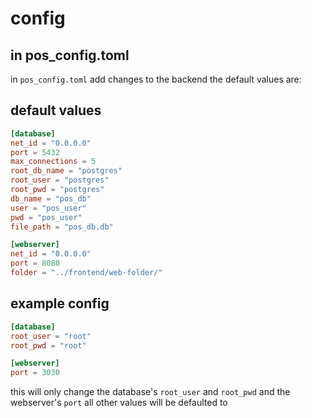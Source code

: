 # config
## in pos_config.toml
in `pos_config.toml` add changes to the backend the default values are:

## default values
```toml
[database]
net_id = "0.0.0.0"
port = 5432
max_connections = 5
root_db_name = "postgres"
root_user = "postgres"
root_pwd = "postgres"
db_name = "pos_db"
user = "pos_user"
pwd = "pos_user"
file_path = "pos_db.db"

[webserver]
net_id = "0.0.0.0"
port = 8080
folder = "../frontend/web-folder/"
```

## example config
```toml
[database]
root_user = "root"
root_pwd = "root"

[webserver]
port = 3030
```
this will only change the database's `root_user` and `root_pwd` and the webserver's `port` all other values will be defaulted to